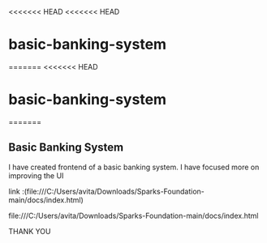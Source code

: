 <<<<<<< HEAD
<<<<<<< HEAD
# basic-banking-system
=======
<<<<<<< HEAD
# basic-banking-system
=======
## Basic Banking System
I have created frontend of a basic banking system.
I have focused more on improving the UI

link :(file:///C:/Users/avita/Downloads/Sparks-Foundation-main/docs/index.html)

file:///C:/Users/avita/Downloads/Sparks-Foundation-main/docs/index.html


THANK YOU
